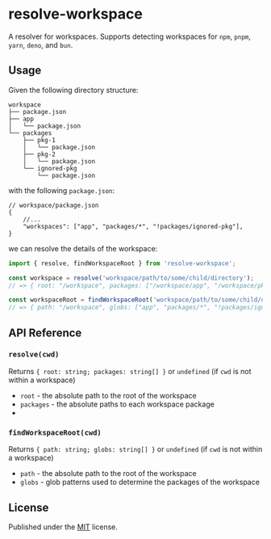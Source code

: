 # resolve-workspace

A resolver for workspaces. Supports detecting workspaces for `npm`, `pnpm`, `yarn`, `deno`, and `bun`.

## Usage

Given the following directory structure:

```
workspace
├── package.json
├── app
│   └── package.json
└── packages
    ├── pkg-1
    │   └── package.json
    ├── pkg-2
    │   └── package.json
    └── ignored-pkg
        └── package.json
```

with the following `package.json`:

```jsonc
// workspace/package.json
{
	//...
	"workspaces": ["app", "packages/*", "!packages/ignored-pkg"],
}
```

we can resolve the details of the workspace:

```js
import { resolve, findWorkspaceRoot } from 'resolve-workspace';

const workspace = resolve('workspace/path/to/some/child/directory');
// => { root: "/workspace", packages: ["/workspace/app", "/workspace/pkg-1", "/workspace/pkg-2"] }

const workspaceRoot = findWorkspaceRoot('workspace/path/to/some/child/directory');
// => { path: "/workspace", globs: ["app", "packages/*", "!packages/ignored-pkg"] }
```

## API Reference

### `resolve(cwd)`

Returns `{ root: string; packages: string[] }` or `undefined` (if `cwd` is not within a workspace)

- `root` - the absolute path to the root of the workspace
- `packages` - the absolute paths to each workspace package
-

### `findWorkspaceRoot(cwd)`

Returns `{ path: string; globs: string[] }` or `undefined` (if `cwd` is not within a workspace)

- `path` - the absolute path to the root of the workspace
- `globs` - glob patterns used to determine the packages of the workspace

## License

Published under the [MIT](https://github.com/AdrianGoz98/resolve-workspace/blob/main/LICENSE) license.
